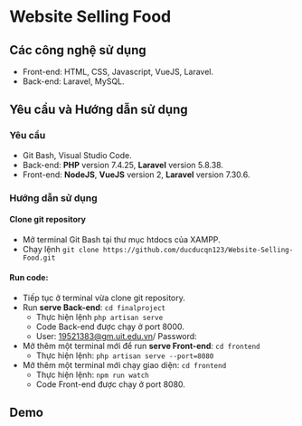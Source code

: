 # Website Selling Food
## Các công nghệ sử dụng
- Front-end: HTML, CSS, Javascript, VueJS, Laravel.
- Back-end: Laravel, MySQL.
## Yêu cầu và Hướng dẫn sử dụng
### Yêu cầu
- Git Bash, Visual Studio Code.
- Back-end: **PHP** version 7.4.25, **Laravel** version 5.8.38.
- Front-end: **NodeJS**, **VueJS** version 2, **Laravel** version 7.30.6.
### Hướng dẫn sử dụng
#### Clone git repository
- Mở terminal Git Bash tại thư mục htdocs của XAMPP.
- Chạy lệnh `git clone https://github.com/ducducqn123/Website-Selling-Food.git`
#### Run code:
- Tiếp tục ở terminal vừa clone git repository.  
- Run **serve Back-end**: `cd finalproject`
  - Thực hiện lệnh `php artisan serve`
  - Code Back-end được chạy ở port 8000.
  - User: 19521383@gm.uit.edu.vn/ Password:
- Mở thêm một terminal mới để run **serve Front-end**: `cd frontend`
  - Thực hiện lệnh: `php artisan serve --port=8080`
- Mở thêm một terminal mới chạy giao diện: `cd frontend`
  - Thực hiện lệnh: `npm run watch`
  - Code Front-end được chạy ở port 8080.
## Demo
